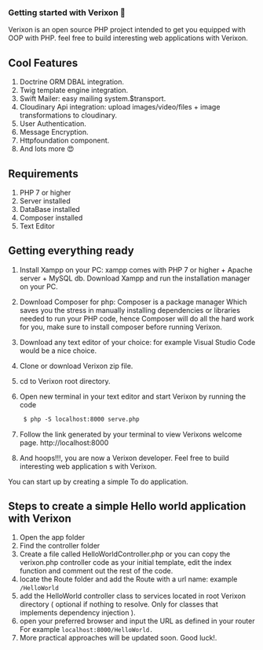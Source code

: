 ### Getting started with Verixon 💎

Verixon is an open source PHP project intended to get you equipped with OOP with PHP. feel free to build interesting web applications with Verixon.
## Cool Features
1. Doctrine ORM DBAL integration.
2. Twig template engine integration.
3. Swift Mailer: easy mailing system.$transport.
4. Cloudinary Api integration: upload images/video/files + image transformations to cloudinary.
5. User Authentication.
6. Message Encryption. 
7. Httpfoundation component.
8. And lots more 😍

## Requirements

1.  PHP 7 or higher
2.  Server installed
3.  DataBase installed
4.  Composer installed
5.  Text Editor

## Getting everything ready

1. Install Xampp on your PC: xampp comes with PHP 7 or higher + Apache server + MySQL db.
Download Xampp and run the installation manager on your PC.
2. Download Composer for php: Composer is a package manager Which saves you the stress in manually installing dependencies or libraries needed to run your PHP code, hence Composer will do all the hard work for you, make sure to install composer before running Verixon.
3. Download any text editor of your choice: for example Visual Studio Code would be a nice choice.
4. Clone or download Verixon zip file.
5. cd to Verixon root directory.
6. Open new terminal in your text editor and start Verixon by running the code 

   ```markdown
    $ php -S localhost:8000 serve.php
   ```
7. Follow the link generated by your terminal to view Verixons welcome page.
http://localhost:8000

8. And hoops!!!, you are now a Verixon developer.
Feel free to build interesting web application s with Verixon.

You can start up by creating a simple To do application.
## Steps to create a simple Hello world application with Verixon
1. Open the app folder
2. Find the controller folder
3. Create a file called HelloWorldController.php
or you can copy the verixon.php controller code as your initial template, edit the index function and comment out the rest of the code.
4. locate the Route folder and add the Route with a url name: example `/HelloWorld`
5. add the HelloWorld controller class to services located in root Verixon directory ( optional if nothing to resolve. Only for classes that implements dependency injection ).
6. open your preferred browser and input the URL as defined in your router
For example `localhost:8000/HelloWorld.`
7. More practical approaches will be updated soon.
Good luck!.

